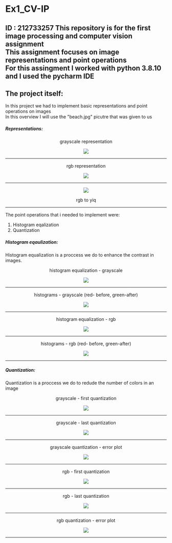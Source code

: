 # Ex1_CV-IP
ID : 212733257
This repository is for the first image processing and computer vision assignment <br>
This assignment focuses on image representations and point operations <br>
For this assingment I worked with python 3.8.10 and I used the pycharm IDE
--------------

## The project itself:
In this project we had to implement basic representations and point operations on images <br>
In this overview I will use the "beach.jpg" picutre that was given to us <br>
##### Representations:<br>

<p align = "center">
grayscale representation
</p>
<p align = "center"><img src = "https://github.com/LiorBreitman8234/Ex1_CV-IP/blob/main/files_for_readme/gray.png"> </p>

----------

<p align = "center">
rgb representation
</p>
<p align = "center"><img src = "https://github.com/LiorBreitman8234/Ex1_CV-IP/blob/main/files_for_readme/rgb.png"> </p>

----------

<p align = "center"><img src = "https://github.com/LiorBreitman8234/Ex1_CV-IP/blob/main/files_for_readme/rgb_to_yiq.png"> </p>
<p align = "center">
rgb to yiq
</p>

-------

The point operations that i needed to implement were:<br>
1. Histogram eqalization<br>
2. Quantization<br>
##### Histogram eqaulization:<br>
Histogram equalization is a proccess we do to enhance the contrast in images.
<p align = "center">
histogram equalization - grayscale
</p> 
<p align = "center"><img src = "https://github.com/LiorBreitman8234/Ex1_CV-IP/blob/main/files_for_readme/eq_gray.png"> </p>

--------------

<p align = "center">
histograms - grayscale (red- before, green-after)
</p>
<p align = "center"><img src = "https://github.com/LiorBreitman8234/Ex1_CV-IP/blob/main/files_for_readme/hist_eq_gray.png"> </p>

--------------

<p align = "center">
histogram equalization - rgb
</p>
<p align = "center"><img src = "https://github.com/LiorBreitman8234/Ex1_CV-IP/blob/main/files_for_readme/eq_rgb.png"> </p>

--------------

<p align = "center">
histograms - rgb (red- before, green-after)
</p>
<p align = "center"><img src = "https://github.com/LiorBreitman8234/Ex1_CV-IP/blob/main/files_for_readme/hist_eq_rgb.png"> </p>

--------------

##### Quantization:
Quantization is a proccess we do to redude the number of colors in an image
<p align = "center">
grayscale - first quantization
</p>
<p align = "center"><img src = "https://github.com/LiorBreitman8234/Ex1_CV-IP/blob/main/files_for_readme/first_quant.png"> </p>

--------------
<p align = "center">
grayscale - last quantization
</p>
<p align = "center"><img src = "https://github.com/LiorBreitman8234/Ex1_CV-IP/blob/main/files_for_readme/last_quant.png"> </p>

--------------

<p align = "center">
grayscale quantization - error plot
</p>
<p align = "center"><img src = "https://github.com/LiorBreitman8234/Ex1_CV-IP/blob/main/files_for_readme/quant_error_gray.png"> </p>

--------------


<p align = "center">
rgb - first quantization
</p>
<p align = "center"><img src = "https://github.com/LiorBreitman8234/Ex1_CV-IP/blob/main/files_for_readme/first_quant_rgb.png"> </p>

--------------
<p align = "center">
rgb - last quantization
</p>
<p align = "center"><img src = "https://github.com/LiorBreitman8234/Ex1_CV-IP/blob/main/files_for_readme/last_quant_rgb.png"> </p>

--------------

<p align = "center">
rgb quantization - error plot
</p>
<p align = "center"><img src = "https://github.com/LiorBreitman8234/Ex1_CV-IP/blob/main/files_for_readme/quant_error_rgb.png"> </p>

--------------






